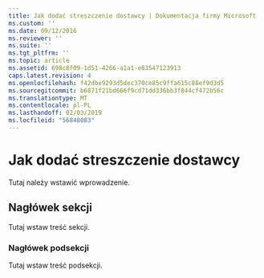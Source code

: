 ```yaml
---
title: Jak dodać streszczenie dostawcy | Dokumentacja firmy Microsoft
ms.custom: ''
ms.date: 09/12/2016
ms.reviewer: ''
ms.suite: ''
ms.tgt_pltfrm: ''
ms.topic: article
ms.assetid: 698c8f09-1d51-4266-a1a1-e83547123913
caps.latest.revision: 4
ms.openlocfilehash: f42dbe9293d5dec370ce85c9ffa615c88ef9d3d5
ms.sourcegitcommit: b6871f21bd666f9cd71dd336bb3f844cf472b56c
ms.translationtype: MT
ms.contentlocale: pl-PL
ms.lasthandoff: 02/03/2019
ms.locfileid: "56848083"
---
```

# <a name="how-to-add-the-provider-synopsis"></a>Jak dodać streszczenie dostawcy
Tutaj należy wstawić wprowadzenie.

## <a name="section-heading"></a>Nagłówek sekcji
 Tutaj wstaw treść sekcji.

### <a name="subsection-heading"></a>Nagłówek podsekcji
 Tutaj wstaw treść podsekcji.
